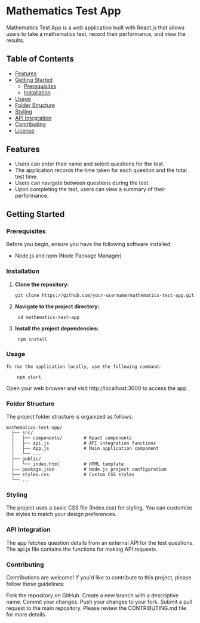 # Mathematics Test App

Mathematics Test App is a web application built with React.js that allows users to take a mathematics test, record their performance, and view the results.

## Table of Contents

- [Features](#features)
- [Getting Started](#getting-started)
  - [Prerequisites](#prerequisites)
  - [Installation](#installation)
- [Usage](#usage)
- [Folder Structure](#folder-structure)
- [Styling](#styling)
- [API Integration](#api-integration)
- [Contributing](#contributing)
- [License](#license)

## Features

- Users can enter their name and select questions for the test.
- The application records the time taken for each question and the total test time.
- Users can navigate between questions during the test.
- Upon completing the test, users can view a summary of their performance.

## Getting Started

### Prerequisites

Before you begin, ensure you have the following software installed:

- Node.js and npm (Node Package Manager)

### Installation

1. **Clone the repository:**
   
       git clone https://github.com/your-username/mathematics-test-app.git

2. **Navigate to the project directory:**

        cd mathematics-test-app

3. **Install the project dependencies:**

        npm install

### Usage

    To run the application locally, use the following command:

        npm start

Open your web browser and visit http://localhost:3000 to access the app.

### Folder Structure

The project folder structure is organized as follows:

    mathematics-test-app/
      ├── src/
      │   ├── components/        # React components
      │   ├── api.js             # API integration functions
      │   ├── App.js             # Main application component
      │   └── ...
      ├── public/
      │   └── index.html         # HTML template
      ├── package.json           # Node.js project configuration
      ├── styles.css             # Custom CSS styles
      └── ...

### Styling
The project uses a basic CSS file (Index.css) for styling. You can customize the styles to match your design preferences.


### API Integration
The app fetches question details from an external API for the test questions. The api.js file contains the functions for making API requests.

### Contributing
Contributions are welcome! If you'd like to contribute to this project, please follow these guidelines:

Fork the repository on GitHub.
Create a new branch with a descriptive name.
Commit your changes.
Push your changes to your fork.
Submit a pull request to the main repository.
Please review the CONTRIBUTING.md file for more details.



